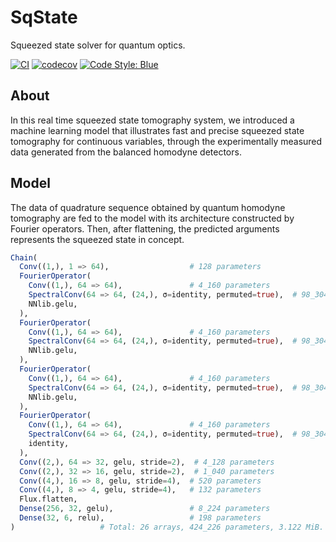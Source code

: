 # SqState

Squeezed state solver for quantum optics.

[![CI](https://github.com/foldfelis-QO/SqState.jl/actions/workflows/ci.yml/badge.svg)](https://github.com/foldfelis-QO/SqState.jl/actions/workflows/ci.yml)
[![codecov](https://codecov.io/gh/foldfelis-QO/SqState.jl/branch/master/graph/badge.svg?token=5EFID3REPE)](https://codecov.io/gh/foldfelis-QO/SqState.jl)
[![Code Style: Blue](https://img.shields.io/badge/code%20style-blue-4495d1.svg)](https://github.com/invenia/BlueStyle)

## About

In this real time squeezed state tomography system, we introduced a machine learning model that illustrates fast and precise squeezed state tomography for continuous variables, through the experimentally measured data generated from the balanced homodyne detectors.

## Model

The data of quadrature sequence obtained by quantum homodyne tomography are fed to the model with its architecture constructed by Fourier operators. Then, after flattening, the predicted arguments represents the squeezed state in concept.

```julia
Chain(
  Conv((1,), 1 => 64),                  # 128 parameters
  FourierOperator(
    Conv((1,), 64 => 64),               # 4_160 parameters
    SpectralConv(64 => 64, (24,), σ=identity, permuted=true),  # 98_304 parameters
    NNlib.gelu,
  ),
  FourierOperator(
    Conv((1,), 64 => 64),               # 4_160 parameters
    SpectralConv(64 => 64, (24,), σ=identity, permuted=true),  # 98_304 parameters
    NNlib.gelu,
  ),
  FourierOperator(
    Conv((1,), 64 => 64),               # 4_160 parameters
    SpectralConv(64 => 64, (24,), σ=identity, permuted=true),  # 98_304 parameters
    NNlib.gelu,
  ),
  FourierOperator(
    Conv((1,), 64 => 64),               # 4_160 parameters
    SpectralConv(64 => 64, (24,), σ=identity, permuted=true),  # 98_304 parameters
    identity,
  ),
  Conv((2,), 64 => 32, gelu, stride=2),  # 4_128 parameters
  Conv((2,), 32 => 16, gelu, stride=2),  # 1_040 parameters
  Conv((4,), 16 => 8, gelu, stride=4),  # 520 parameters
  Conv((4,), 8 => 4, gelu, stride=4),   # 132 parameters
  Flux.flatten,
  Dense(256, 32, gelu),                 # 8_224 parameters
  Dense(32, 6, relu),                   # 198 parameters
)                   # Total: 26 arrays, 424_226 parameters, 3.122 MiB.
```
